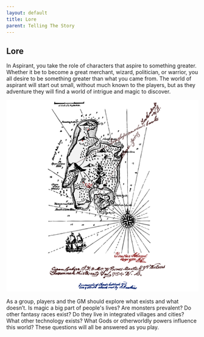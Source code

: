 ```yaml
---
layout: default
title: Lore
parent: Telling The Story
---
```

## Lore
In Aspirant, you take the role of characters that aspire to something greater. Whether it be to become a great merchant, wizard, politician, or warrior, you all desire to be something greater than what you came from. The world of aspirant will start out small, without much known to the players, but as they adventure they will find a world of intrigue and magic to discover.

![Map](Content/Map.svg)

As a group, players and the GM should explore what exists and what doesn’t. Is magic a big part of people's lives? Are monsters prevalent? Do other fantasy races exist? Do they live in integrated villages and cities? What other technology exists? What Gods or otherworldly powers influence this world? These questions will all be answered as you play.
